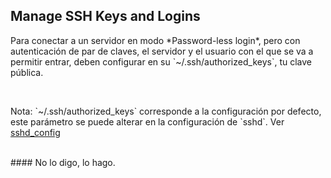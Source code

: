 ## Manage SSH Keys and Logins
<p>Para conectar a un servidor en modo *Password-less login*, pero con autenticación de par de claves, el servidor y el usuario con el que se va a permitir entrar, deben configurar en su `~/.ssh/authorized_keys`, tu clave pública.</p><br>
<p>Nota: `~/.ssh/authorized_keys` corresponde a la configuración por defecto, este parámetro se puede alterar en la configuración de `sshd`. Ver <a href="https://www.ssh.com/ssh/sshd_config/" target="blank">sshd_config</a></p><br>
#### No lo digo, lo hago.
